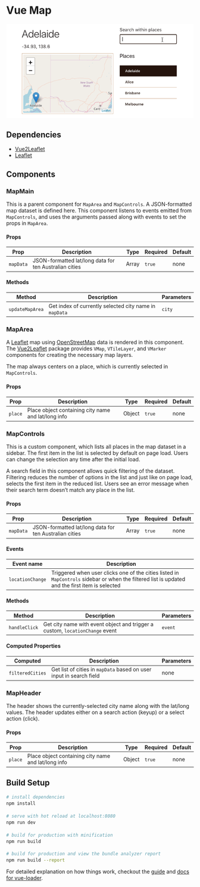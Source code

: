 # Vue Map

![Animated GIF showing an example of map being updated and centered on a place in a list of Australian cities.](./vue-map.gif)

## Dependencies
- [Vue2Leaflet](https://www.npmjs.com/package/vue2-leaflet)
- [Leaflet](https://www.npmjs.com/package/leaflet)

## Components

### MapMain
This is a parent component for `MapArea` and `MapControls`. A JSON-formatted map dataset is defined here. This component listens to events emitted from `MapControls`, and uses the arguments passed along with events to set the props in `MapArea`.

#### Props
| Prop      | Description                                            | Type  | Required | Default |
| --------- | ------------------------------------------------------ | ----- | -------- | ------- |
| `mapData` | JSON-formatted lat/long data for ten Australian cities | Array | `true`   | none    |

#### Methods
| Method          | Description                                            | Parameters |
| --------------- | ------------------------------------------------------ | ---------- |
| `updateMapArea` | Get index of currently selected city name in `mapData` | `city`     |

### MapArea
A [Leaflet](http://leafletjs.com/) map using [OpenStreetMap](https://www.openstreetmap.org) data is rendered in this component. The [Vue2Leaflet](https://www.npmjs.com/package/vue2-leaflet) package provides `VMap`, `VTileLayer`, and `VMarker` components for creating the necessary map layers.

The map always centers on a place, which is currently selected in `MapControls`.

#### Props
| Prop    | Description                                         | Type   | Required | Default |
| ------- | --------------------------------------------------- | ------ | -------- | ------- |
| `place` | Place object containing city name and lat/long info | Object | `true`   | none    |

### MapControls
This is a custom component, which lists all places in the map dataset in a sidebar. The first item in the list is selected by default on page load. Users can change the selection any time after the initial load.

A search field in this component allows quick filtering of the dataset. Filtering reduces the number of options in the list and just like on page load, selects the first item in the reduced list. Users see an error message when their search term doesn’t match any place in the list.

#### Props
| Prop      | Description                                            | Type  | Required | Default |
| --------- | ------------------------------------------------------ | ----- | -------- | ------- |
| `mapData` | JSON-formatted lat/long data for ten Australian cities | Array | `true`   | none    |

#### Events
| Event name       | Description                                                                                                                                      |
| ---------------- | ------------------------------------------------------------------------------------------------------------------------------------------------ |
| `locationChange` | Triggered when user clicks one of the cities listed in `MapControls` sidebar or when the filtered list is updated and the first item is selected |

#### Methods
| Method        | Description                                                                  | Parameters |
| ------------- | ---------------------------------------------------------------------------- | ---------- |
| `handleClick` | Get city name with event object and trigger a custom, `locationChange` event | `event`    |

#### Computed Properties
| Computed         | Description                                                         | Parameters |
| ---------------- | ------------------------------------------------------------------- | ---------- |
| `filteredCities` | Get list of cities in `mapData` based on user input in search field | none       |

### MapHeader

The header shows the currently-selected city name along with the lat/long values. The header updates either on a search action (keyup) or a select action (click).

#### Props
| Prop    | Description                                         | Type   | Required | Default |
| ------- | --------------------------------------------------- | ------ | -------- | ------- |
| `place` | Place object containing city name and lat/long info | Object | `true`   | none    |

## Build Setup

``` bash
# install dependencies
npm install

# serve with hot reload at localhost:8080
npm run dev

# build for production with minification
npm run build

# build for production and view the bundle analyzer report
npm run build --report
```

For detailed explanation on how things work, checkout the [guide](http://vuejs-templates.github.io/webpack/) and [docs for vue-loader](http://vuejs.github.io/vue-loader).
